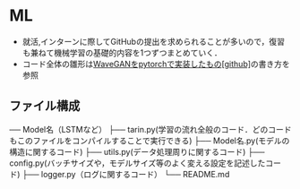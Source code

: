 # ML

- 就活,インターンに際してGitHubの提出を求められることが多いので，復習も兼ねて機械学習の基礎的内容を1つずつまとめていく．
- コード全体の雛形は[WaveGANをpytorchで実装したもの[github]](https://github.com/mazzzystar/WaveGAN-pytorch)の書き方を参照

## ファイル構成
── Model名（LSTMなど）
    ├── tarin.py(学習の流れ全般のコード．どのコードもこのファイルをコンパイルすることで実行できる)
    ├── Model名.py(モデルの構造に関するコード)
    ├── utils.py(データ処理周りに関するコード)
    ├── config.py(バッチサイズや，モデルサイズ等のよく変える設定を記述したコード)
    ├── logger.py（ログに関するコード）
    └── README.md
    
